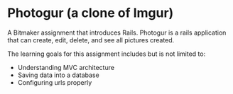 # Photogur (a clone of Imgur)

A Bitmaker assignment that introduces Rails. Photogur is a rails application that can create, edit, delete, and see all pictures created. 

The learning goals for this assignment includes but is not limited to:
* Understanding MVC architecture
* Saving data into a database
* Configuring urls properly